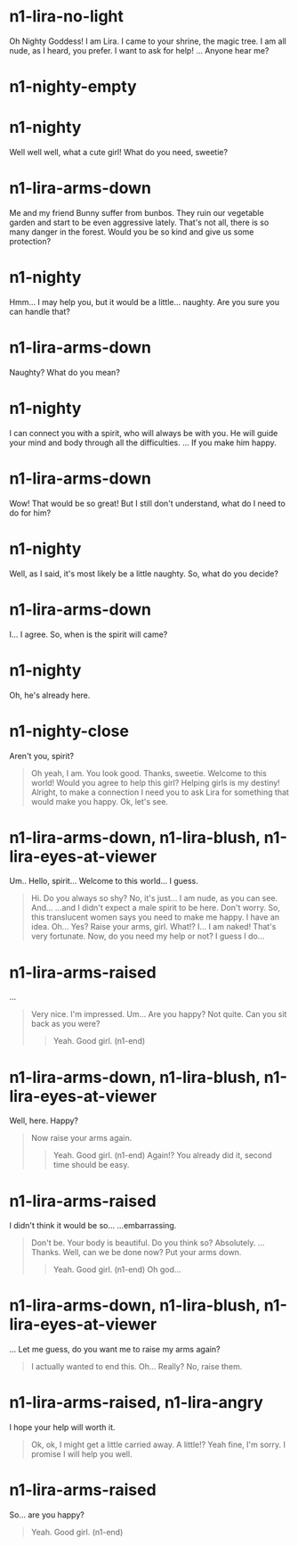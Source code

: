 # n1-lira-no-light

Oh Nighty Goddess! I am Lira. I came to your shrine, the magic tree.
I am all nude, as I heard, you prefer. I want to ask for help!
...
Anyone hear me?
# n1-nighty-empty

# n1-nighty

Well well well, what a cute girl!
What do you need, sweetie?
# n1-lira-arms-down
Me and my friend Bunny suffer from bunbos.
They ruin our vegetable garden and start to be even aggressive lately.
That's not all, there is so many danger in the forest.
Would you be so kind and give us some protection?
# n1-nighty
Hmm... I may help you, but it would be a little... naughty.
Are you sure you can handle that?
# n1-lira-arms-down
Naughty? What do you mean?
# n1-nighty
I can connect you with a spirit, who will always be with you.
He will guide your mind and body through all the difficulties.
...
If you make him happy.
# n1-lira-arms-down
Wow! That would be so great!
But I still don't understand, what do I need to do for him?
# n1-nighty
Well, as I said, it's most likely be a little naughty.
So, what do you decide?
# n1-lira-arms-down
I...
I agree.
So, when is the spirit will came?
# n1-nighty
Oh, he's already here.
# n1-nighty-close
Aren't you, spirit?
> Oh yeah, I am. You look good.
Thanks, sweetie. Welcome to this world!
Would you agree to help this girl?
> Helping girls is my destiny!
Alright, to make a connection I need you to ask Lira for something that would make you happy.
> Ok, let's see.
# n1-lira-arms-down, n1-lira-blush, n1-lira-eyes-at-viewer
Um.. Hello, spirit...
Welcome to this world... I guess.
> Hi. Do you always so shy?
No, it's just...
I am nude, as you can see. And...
...and I didn't expect a male spirit to be here.
> Don't worry. So, this translucent women says you need to make me happy. I have an idea.
Oh... Yes?
> Raise your arms, girl.
What!? I...
I am naked!
> That's very fortunate. Now, do you need my help or not?
I guess I do...
# n1-lira-arms-raised

...
> Very nice. I'm impressed.
Um... Are you happy?
> Not quite. Can you sit back as you were?
>> Yeah. Good girl. (n1-end)
# n1-lira-arms-down, n1-lira-blush, n1-lira-eyes-at-viewer
Well, here. Happy?
> Now raise your arms again.
>> Yeah. Good girl. (n1-end)
Again!?
> You already did it, second time should be easy.
# n1-lira-arms-raised
I didn't think it would be so...
...embarrassing.
> Don't be. Your body is beautiful.
Do you think so?
> Absolutely.
...
Thanks. Well, can we be done now?
> Put your arms down.
>> Yeah. Good girl. (n1-end)
Oh god...
# n1-lira-arms-down, n1-lira-blush, n1-lira-eyes-at-viewer
...
Let me guess, do you want me to raise my arms again?
> I actually wanted to end this.
Oh... Really?
> No, raise them.
# n1-lira-arms-raised, n1-lira-angry

I hope your help will worth it.
> Ok, ok, I might get a little carried away.
A little!?
> Yeah fine, I'm sorry. I promise I will help you well.
# n1-lira-arms-raised
So... are you happy?
> Yeah. Good girl. (n1-end)